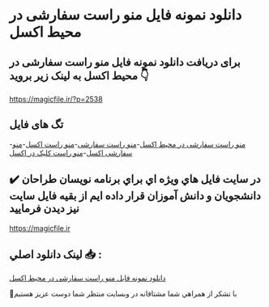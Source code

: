 # دانلود نمونه فایل منو راست سفارشی در محیط اکسل

## برای دریافت دانلود نمونه فایل منو راست سفارشی در محیط اکسل به لینک زیر بروید 👇

https://magicfile.ir/?p=2538

## تگ های فایل

-[منو راست سفارشی در محیط اکسل](https://magicfile.ir/product/%d9%86%d9%85%d9%88%d9%86%d9%87-%d9%81%d8%a7%db%8c%d9%84-%d9%85%d9%86%d9%88-%d8%b1%d8%a7%d8%b3%d8%aa-%d8%b3%d9%81%d8%a7%d8%b1%d8%b4%db%8c-%d8%af%d8%b1-%d9%85%d8%ad%db%8c%d8%b7%d8%a7%da%a9%d8%b3%d9%84/)-[منو راست سفارشی](https://magicfile.ir/product/%d9%86%d9%85%d9%88%d9%86%d9%87-%d9%81%d8%a7%db%8c%d9%84-%d9%85%d9%86%d9%88-%d8%b1%d8%a7%d8%b3%d8%aa-%d8%b3%d9%81%d8%a7%d8%b1%d8%b4%db%8c-%d8%af%d8%b1-%d9%85%d8%ad%db%8c%d8%b7%d8%a7%da%a9%d8%b3%d9%84/)-[منو راست اکسل](https://magicfile.ir/product/%d9%86%d9%85%d9%88%d9%86%d9%87-%d9%81%d8%a7%db%8c%d9%84-%d9%85%d9%86%d9%88-%d8%b1%d8%a7%d8%b3%d8%aa-%d8%b3%d9%81%d8%a7%d8%b1%d8%b4%db%8c-%d8%af%d8%b1-%d9%85%d8%ad%db%8c%d8%b7%d8%a7%da%a9%d8%b3%d9%84/)-[منو سفارشی اکسل](https://magicfile.ir/product/%d9%86%d9%85%d9%88%d9%86%d9%87-%d9%81%d8%a7%db%8c%d9%84-%d9%85%d9%86%d9%88-%d8%b1%d8%a7%d8%b3%d8%aa-%d8%b3%d9%81%d8%a7%d8%b1%d8%b4%db%8c-%d8%af%d8%b1-%d9%85%d8%ad%db%8c%d8%b7%d8%a7%da%a9%d8%b3%d9%84/)-[منو راست کلیک در اکسل](https://magicfile.ir/product/%d9%86%d9%85%d9%88%d9%86%d9%87-%d9%81%d8%a7%db%8c%d9%84-%d9%85%d9%86%d9%88-%d8%b1%d8%a7%d8%b3%d8%aa-%d8%b3%d9%81%d8%a7%d8%b1%d8%b4%db%8c-%d8%af%d8%b1-%d9%85%d8%ad%db%8c%d8%b7%d8%a7%da%a9%d8%b3%d9%84/)

## ✔️ در سايت فايل هاي ويژه اي براي برنامه نويسان طراحان دانشجويان و دانش آموزان قرار داده ايم از بقيه فايل سايت نيز ديدن فرماييد

https://magicfile.ir


## لينک دانلود اصلي 📥 :

[دانلود نمونه فایل منو راست سفارشی در محیط اکسل](https://magicfile.ir/product/%d9%86%d9%85%d9%88%d9%86%d9%87-%d9%81%d8%a7%db%8c%d9%84-%d9%85%d9%86%d9%88-%d8%b1%d8%a7%d8%b3%d8%aa-%d8%b3%d9%81%d8%a7%d8%b1%d8%b4%db%8c-%d8%af%d8%b1-%d9%85%d8%ad%db%8c%d8%b7%d8%a7%da%a9%d8%b3%d9%84/) 


🙏با تشکر از همراهي شما مشتاقانه در وبسایت منتظر شما دوست عزیز هستیم

